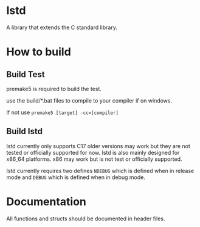 # Istd
 A library that extends the C standard library.

# How to build

## Build Test

premake5 is required to build the test.

use the build/*.bat files to compile to your compiler if on windows.

If not use `premake5 [target] -cc=[compiler]`

## Build Istd

Istd currently only supports C17 older versions may work but they are not tested or officially supported for now. 
Istd is also mainly designed for x86_64 platforms. x86 may work but is not test or officially supported.

Istd currently requires two defines `NDEBUG` which is defined when in release mode and `DEBUG` which is defined when in debug mode. 

# Documentation 

All functions and structs should be documented in header files.
